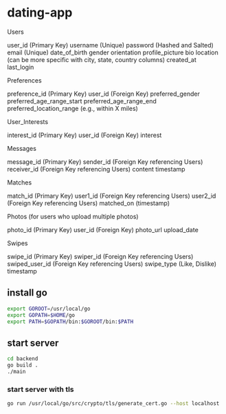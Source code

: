 # dating-app

Users

user_id (Primary Key)
username (Unique)
password (Hashed and Salted)
email (Unique)
date_of_birth
gender
orientation
profile_picture
bio
location (can be more specific with city, state, country columns)
created_at
last_login

Preferences

preference_id (Primary Key)
user_id (Foreign Key)
preferred_gender
preferred_age_range_start
preferred_age_range_end
preferred_location_range (e.g., within X miles)

User_Interests

interest_id (Primary Key)
user_id (Foreign Key)
interest

Messages

message_id (Primary Key)
sender_id (Foreign Key referencing Users)
receiver_id (Foreign Key referencing Users)
content
timestamp


Matches

match_id (Primary Key)
user1_id (Foreign Key referencing Users)
user2_id (Foreign Key referencing Users)
matched_on (timestamp)


Photos (for users who upload multiple photos)

photo_id (Primary Key)
user_id (Foreign Key)
photo_url
upload_date


Swipes

swipe_id (Primary Key)
swiper_id (Foreign Key referencing Users)
swiped_user_id (Foreign Key referencing Users)
swipe_type (Like, Dislike)
timestamp


## install go

```bash
export GOROOT=/usr/local/go
export GOPATH=$HOME/go
export PATH=$GOPATH/bin:$GOROOT/bin:$PATH
``` 

## start server 

```bash
cd backend
go build .
./main
```


### start server with tls
```bash
go run /usr/local/go/src/crypto/tls/generate_cert.go --host localhost
```
